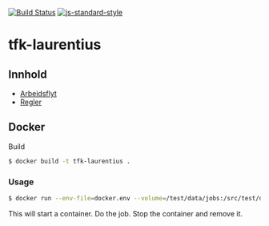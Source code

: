 [![Build Status](https://travis-ci.org/telemark/tfk-laurentius.svg?branch=master)](https://travis-ci.org/telemark/tfk-laurentius)
[![js-standard-style](https://img.shields.io/badge/code%20style-standard-brightgreen.svg?style=flat)](https://github.com/feross/standard)
# tfk-laurentius

## Innhold
- [Arbeidsflyt](docs/workflow.md)
- [Regler](docs/rules.md)

## Docker
Build

```sh
$ docker build -t tfk-laurentius .
```

### Usage
```sh
$ docker run --env-file=docker.env --volume=/test/data/jobs:/src/test/data/jobs --rm tfk-laurentius
```

This will start a container. Do the job. Stop the container and remove it.
